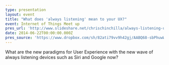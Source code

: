 ```yaml
---
type: presentation
layout: event
title: "What does 'always listening' mean to your UX?"
event: Internet of Things Meet up
pres_url: 'http://www.slideshare.net/chrischinchilla/always-listening-user-experience'
date: 2014-06-22T00:00:00.000Z
pres_source: 'https://www.dropbox.com/sh/82ati79vv9h42gj/AABQ68-sbPhuwWJpFWKWznRja?dl=0'
---
```


What are the new paradigms for User Experience with the new wave of always listening devices such as Siri and Google now?
